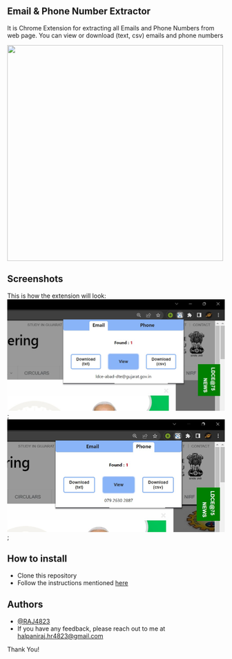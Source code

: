 ## Email & Phone Number Extractor 
It is Chrome Extension for extracting all Emails and Phone Numbers from web page.
You can view or download (text, csv) emails and phone numbers

<img align="center" width="500" height="500" src="./images/icon.jpg">

## Screenshots 
This is how the extension will look: 
![email](./images/ss1.jpg);
![phone](./images/ss2.jpg);

## How to install 

- Clone this repository
- Follow the instructions mentioned [here](https://developer.chrome.com/docs/extensions/mv3/getstarted/#manifest)

## Authors

- [@RAJ4823](https://github.com/RAJ4823)
- If you have any feedback, please reach out to me at halpaniraj.hr4823@gmail.com


Thank You!